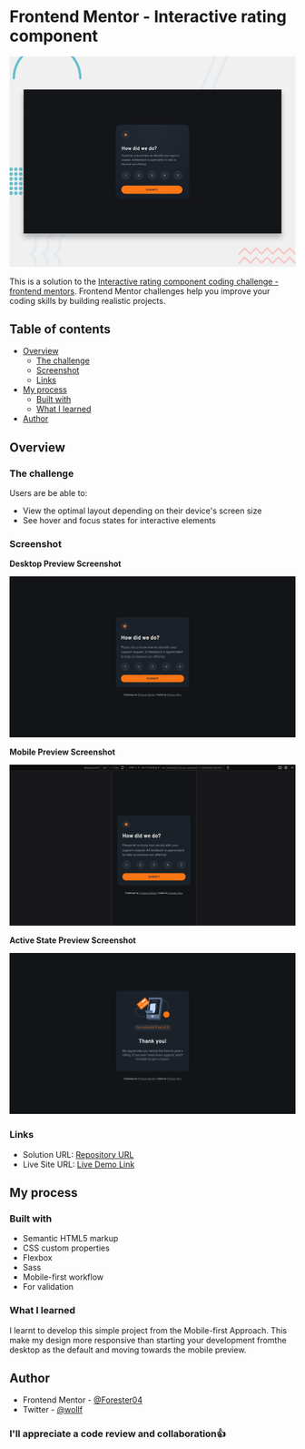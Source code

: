# Frontend Mentor - Interactive rating component

![Design preview for the Interactive rating component coding challenge](./design/desktop-preview.jpg)

This is a solution to the [Interactive rating component coding challenge -frontend mentors](https://www.frontendmentor.io/challenges/interactive-rating-component-koxpeBUmI). Frontend Mentor challenges help you improve your coding skills by building realistic projects. 

## Table of contents

- [Overview](#overview)
  - [The challenge](#the-challenge)
  - [Screenshot](#screenshot)
  - [Links](#links)
- [My process](#my-process)
  - [Built with](#built-with)
  - [What I learned](#what-i-learned)
- [Author](#author)

## Overview

### The challenge

Users are be able to:

- View the optimal layout depending on their device's screen size
- See hover and focus states for interactive elements

### Screenshot

**Desktop Preview Screenshot**

![Desktop-preview](images/screenshots/desktop.png)

**Mobile Preview Screenshot**

![Mobile-preview](images/screenshots/mobile.png)

**Active State Preview Screenshot**

![Active State Preview](images/screenshots/active-state.png)


### Links

- Solution URL: [Repository URL](https://github.com/Forester04/frontend_mentor-projects/tree/main/interactive-rating-component-main)
- Live Site URL: [Live Demo Link](https://forester04.github.io/frontend_mentor-projects/interactive-rating-component-main)

## My process

### Built with

- Semantic HTML5 markup
- CSS custom properties
- Flexbox
- Sass
- Mobile-first workflow
- For validation

### What I learned

I learnt to develop this simple project from the Mobile-first Approach. This make my design more responsive than starting your development fromthe desktop as the default and moving towards the mobile preview.

## Author

- Frontend Mentor - [@Forester04](https://www.frontendmentor.io/profile/Forester04)
- Twitter - [@wollf](https://www.twitter.com/wollf)

### I'll appreciate a code review and collaboration👍
